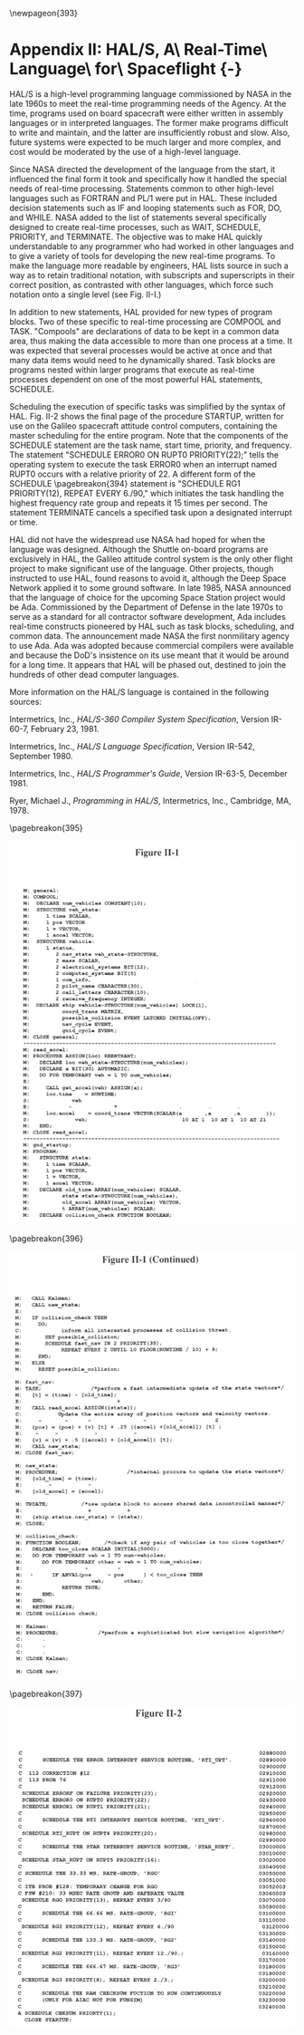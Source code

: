 \newpageon{393}

# Appendix II: HAL/S, A\ Real-Time\ Language\ for\ Spaceflight {-}

HAL/S is a high-level programming language commissioned by NASA in the
late 1960s to meet the real-time programming needs of the Agency. At the
time, programs used on board spacecraft were either written in assembly
languages or in interpreted languages. The former make programs
difficult to write and maintain, and the latter are insufficiently
robust and slow. Also, future systems were expected to be much larger
and more complex, and cost would be moderated by the use of a high-level
language.

Since NASA directed the development of the language from the start, it
influenced the final form it took and specifically how it handled the
special needs of real-time processing. Statements common to other
high-level languages such as FORTRAN and PL/1 were put in HAL. These
included decision statements such as IF and looping statements such as
FOR, DO, and WHILE. NASA added to the list of statements several
specifically designed to create real-time processes, such as WAIT,
SCHEDULE, PRIORITY, and TERMINATE. The objective was to make HAL quickly
understandable to any programmer who had worked in other languages and
to give a variety of tools for developing the new real-time programs. To
make the language more readable by engineers, HAL lists source in such a
way as to retain traditional notation, with subscripts and superscripts
in their correct position, as contrasted with other languages, which
force such notation onto a single level (see Fig. II-I.)

In addition to new statements, HAL provided for new types of program
blocks. Two of these specific to real-time processing are COMPOOL and
TASK. "Compools" are declarations of data to be kept in a common data
area, thus making the data accessible to more than one process at a
time. It was expected that several processes would be active at once and
that many data items would need to he dynamically shared. Task blocks
are programs nested within larger programs that execute as real-time
processes dependent on one of the most powerful HAL statements,
SCHEDULE.

Scheduling the execution of specific tasks was simplified by the syntax
of HAL. Fig. II-2 shows the final page of the procedure STARTUP, written
for use on the Galileo spacecraft attitude control computers, containing
the master scheduling for the entire program. Note that the components
of the SCHEDULE statement are the task name, start time, priority, and
frequency. The statement "SCHEDULE ERROR0 ON RUPT0 PRIORITY(22);" tells
the operating system to execute the task ERROR0 when an interrupt named
RUPT0 occurs with a relative priority of 22. A different form of the SCHEDULE
\pagebreakon{394} statement is "SCHEDULE RG1 PRIORITY(12), REPEAT EVERY 6./90,"
which initiates the task handling the highest frequency rate group and
repeats it 15 times per second. The statement TERMINATE cancels a
specified task upon a designated interrupt or time.

HAL did not have the widespread use NASA had hoped for when the language
was designed. Although the Shuttle on-board programs are exclusively in
HAL, the Galileo attitude control system is the only other flight
project to make significant use of the language. Other projects, though
instructed to use HAL, found reasons to avoid it, although the Deep
Space Network applied it to some ground software. In late 1985, NASA
announced that the language of choice for the upcoming Space Station
project would be Ada. Commissioned by the Department of Defense in the
late 1970s to serve as a standard for all contractor software
development, Ada includes real-time constructs pioneered by HAL such as
task blocks, scheduling, and common data. The announcement made NASA the
first nonmilitary agency to use Ada. Ada was adopted because commercial
compilers were available and because the DoD's insistence on its use
meant that it would be around for a long time. It appears that HAL will
be phased out, destined to join the hundreds of other dead computer
languages.

More information on the HAL/S language is contained in the following
sources:

Intermetrics, Inc., *HAL/S-360 Compiler System Specification*,
Version IR-60-7, February 23, 1981.

Intermetrics, Inc., *HAL/S Language Specification*,
Version IR-542, September 1980.

Intermetrics, Inc., *HAL/S Programmer's Guide*,
Version IR-63-5, December 1981.

Ryer, Michael J., *Programming in HAL/S*, Intermetrics, Inc.,
Cambridge, MA, 1978.

\pagebreakon{395}

![**Figure II-1**](images/p395.jpg)

\pagebreakon{396}

![**Figure II-I (Continued)**](images/p396.jpg)

\pagebreakon{397}

![**Figure II-2**](images/p397.jpg)
